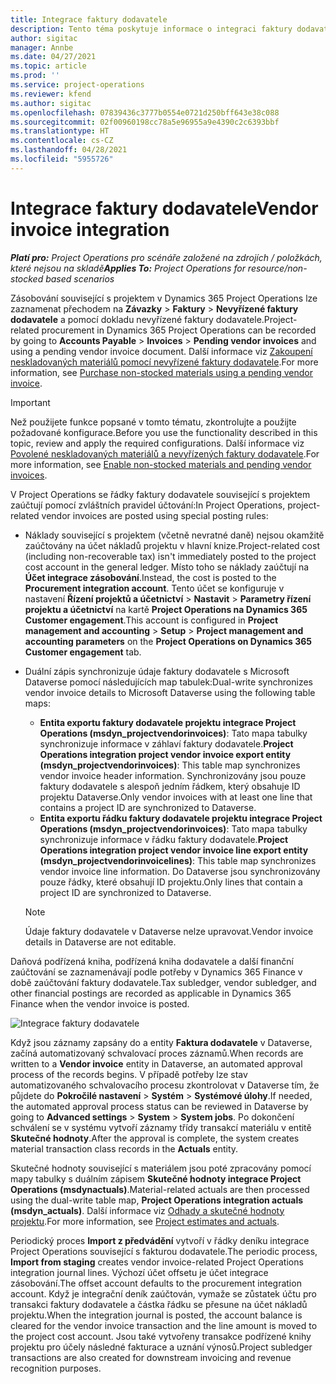 ```yaml
---
title: Integrace faktury dodavatele
description: Tento téma poskytuje informace o integraci faktury dodavatele v Project Operations.
author: sigitac
manager: Annbe
ms.date: 04/27/2021
ms.topic: article
ms.prod: ''
ms.service: project-operations
ms.reviewer: kfend
ms.author: sigitac
ms.openlocfilehash: 07839436c3777b0554e0721d250bff643e38c088
ms.sourcegitcommit: 02f00960198cc78a5e96955a9e4390c2c6393bbf
ms.translationtype: HT
ms.contentlocale: cs-CZ
ms.lasthandoff: 04/28/2021
ms.locfileid: "5955726"
---
```

# <a name="vendor-invoice-integration"></a><span data-ttu-id="2ebd9-103">Integrace faktury dodavatele</span><span class="sxs-lookup"><span data-stu-id="2ebd9-103">Vendor invoice integration</span></span>

<span data-ttu-id="2ebd9-104">_**Platí pro:** Project Operations pro scénáře založené na zdrojích / položkách, které nejsou na skladě_</span><span class="sxs-lookup"><span data-stu-id="2ebd9-104">_**Applies To:** Project Operations for resource/non-stocked based scenarios_</span></span>

<span data-ttu-id="2ebd9-105">Zásobování související s projektem v Dynamics 365 Project Operations lze zaznamenat přechodem na **Závazky** > **Faktury** > **Nevyřízené faktury dodavatele** a pomocí dokladu nevyřízené faktury dodavatele.</span><span class="sxs-lookup"><span data-stu-id="2ebd9-105">Project-related procurement in Dynamics 365 Project Operations can be recorded by going to **Accounts Payable** > **Invoices** > **Pending vendor invoices** and using a pending vendor invoice document.</span></span> <span data-ttu-id="2ebd9-106">Další informace viz [Zakoupení neskladovaných materiálů pomocí nevyřízené faktury dodavatele](../procurement/pending-vendor-invoices.md).</span><span class="sxs-lookup"><span data-stu-id="2ebd9-106">For more information, see [Purchase non-stocked materials using a pending vendor invoice](../procurement/pending-vendor-invoices.md).</span></span>

> [!IMPORTANT]
> <span data-ttu-id="2ebd9-107">Než použijete funkce popsané v tomto tématu, zkontrolujte a použijte požadované konfigurace.</span><span class="sxs-lookup"><span data-stu-id="2ebd9-107">Before you use the functionality described in this topic, review and apply the required configurations.</span></span> <span data-ttu-id="2ebd9-108">Další informace viz [Povolené neskladovaných materiálů a nevyřízených faktury dodavatele](../procurement/configure-materials-nonstocked.md).</span><span class="sxs-lookup"><span data-stu-id="2ebd9-108">For more information, see [Enable non-stocked materials and pending vendor invoices](../procurement/configure-materials-nonstocked.md).</span></span>

<span data-ttu-id="2ebd9-109">V Project Operations se řádky faktury dodavatele související s projektem zaúčtují pomocí zvláštních pravidel účtování:</span><span class="sxs-lookup"><span data-stu-id="2ebd9-109">In Project Operations, project-related vendor invoices are posted using special posting rules:</span></span>

- <span data-ttu-id="2ebd9-110">Náklady související s projektem (včetně nevratné daně) nejsou okamžitě zaúčtovány na účet nákladů projektu v hlavní knize.</span><span class="sxs-lookup"><span data-stu-id="2ebd9-110">Project-related cost (including non-recoverable tax) isn't immediately posted to the project cost account in the general ledger.</span></span> <span data-ttu-id="2ebd9-111">Místo toho se náklady zaúčtují na **Účet integrace zásobování**.</span><span class="sxs-lookup"><span data-stu-id="2ebd9-111">Instead, the cost is posted to the **Procurement integration account**.</span></span> <span data-ttu-id="2ebd9-112">Tento účet se konfiguruje v nastavení **Řízení projektů a účetnictví** > **Nastavit** > **Parametry řízení projektu a účetnictví** na kartě **Project Operations na Dynamics 365 Customer engagement**.</span><span class="sxs-lookup"><span data-stu-id="2ebd9-112">This account is configured in **Project management and accounting** > **Setup** > **Project management and accounting parameters** on the **Project Operations on Dynamics 365 Customer engagement** tab.</span></span>
- <span data-ttu-id="2ebd9-113">Duální zápis synchronizuje údaje faktury dodavatele s Microsoft Dataverse pomocí následujících map tabulek:</span><span class="sxs-lookup"><span data-stu-id="2ebd9-113">Dual-write synchronizes vendor invoice details to Microsoft Dataverse using the following table maps:</span></span>

     - <span data-ttu-id="2ebd9-114">**Entita exportu faktury dodavatele projektu integrace Project Operations (msdyn_projectvendorinvoices)**: Tato mapa tabulky synchronizuje informace v záhlaví faktury dodavatele.</span><span class="sxs-lookup"><span data-stu-id="2ebd9-114">**Project Operations integration project vendor invoice export entity (msdyn_projectvendorinvoices)**: This table map synchronizes vendor invoice header information.</span></span> <span data-ttu-id="2ebd9-115">Synchronizovány jsou pouze faktury dodavatele s alespoň jedním řádkem, který obsahuje ID projektu Dataverse.</span><span class="sxs-lookup"><span data-stu-id="2ebd9-115">Only vendor invoices with at least one line that contains a project ID are synchronized to Dataverse.</span></span>
     - <span data-ttu-id="2ebd9-116">**Entita exportu řádku faktury dodavatele projektu integrace Project Operations (msdyn_projectvendorinvoices)**: Tato mapa tabulky synchronizuje informace v řádku faktury dodavatele.</span><span class="sxs-lookup"><span data-stu-id="2ebd9-116">**Project Operations integration project vendor invoice line export entity (msdyn_projectvendorinvoicelines)**: This table map synchronizes vendor invoice line information.</span></span> <span data-ttu-id="2ebd9-117">Do Dataverse jsou synchronizovány pouze řádky, které obsahují ID projektu.</span><span class="sxs-lookup"><span data-stu-id="2ebd9-117">Only lines that contain a project ID are synchronized to Dataverse.</span></span>

     > [!NOTE]
     > <span data-ttu-id="2ebd9-118">Údaje faktury dodavatele v Dataverse nelze upravovat.</span><span class="sxs-lookup"><span data-stu-id="2ebd9-118">Vendor invoice details in Dataverse are not editable.</span></span>

<span data-ttu-id="2ebd9-119">Daňová podřízená kniha, podřízená kniha dodavatele a další finanční zaúčtování se zaznamenávají podle potřeby v Dynamics 365 Finance v době zaúčtování faktury dodavatele.</span><span class="sxs-lookup"><span data-stu-id="2ebd9-119">Tax subledger, vendor subledger, and other financial postings are recorded as applicable in Dynamics 365 Finance when the vendor invoice is posted.</span></span>

![Integrace faktury dodavatele](media/DW7VendorInvoice.png)

<span data-ttu-id="2ebd9-121">Když jsou záznamy zapsány do a entity **Faktura dodavatele** v Dataverse, začíná automatizovaný schvalovací proces záznamů.</span><span class="sxs-lookup"><span data-stu-id="2ebd9-121">When records are written to a **Vendor invoice** entity in Dataverse, an automated approval process of the records begins.</span></span> <span data-ttu-id="2ebd9-122">V případě potřeby lze stav automatizovaného schvalovacího procesu zkontrolovat v Dataverse tím, že půjdete do **Pokročilé nastavení** > **Systém** > **Systémové úlohy**.</span><span class="sxs-lookup"><span data-stu-id="2ebd9-122">If needed, the automated approval process status can be reviewed in Dataverse by going to **Advanced settings** > **System** > **System jobs**.</span></span> <span data-ttu-id="2ebd9-123">Po dokončení schválení se v systému vytvoří záznamy třídy transakcí materiálu v entitě **Skutečné hodnoty**.</span><span class="sxs-lookup"><span data-stu-id="2ebd9-123">After the approval is complete, the system creates material transaction class records in the **Actuals** entity.</span></span>

<span data-ttu-id="2ebd9-124">Skutečné hodnoty související s materiálem jsou poté zpracovány pomocí mapy tabulky s duálním zápisem **Skutečné hodnoty integrace Project Operations (msdynactuals)**.</span><span class="sxs-lookup"><span data-stu-id="2ebd9-124">Material-related actuals are then processed using the dual-write table map, **Project Operations integration actuals (msdyn_actuals)**.</span></span> <span data-ttu-id="2ebd9-125">Další informace viz [Odhady a skutečné hodnoty projektu](resource-dual-write-estimates-actuals.md).</span><span class="sxs-lookup"><span data-stu-id="2ebd9-125">For more information, see [Project estimates and actuals](resource-dual-write-estimates-actuals.md).</span></span>

<span data-ttu-id="2ebd9-126">Periodický proces **Import z předvádění** vytvoří v řádky deníku integrace Project Operations související s fakturou dodavatele.</span><span class="sxs-lookup"><span data-stu-id="2ebd9-126">The periodic process, **Import from staging** creates vendor invoice-related Project Operations integration journal lines.</span></span> <span data-ttu-id="2ebd9-127">Výchozí účet offsetu je účet integrace zásobování.</span><span class="sxs-lookup"><span data-stu-id="2ebd9-127">The offset account defaults to the procurement integration account.</span></span> <span data-ttu-id="2ebd9-128">Když je integrační deník zaúčtován, vymaže se zůstatek účtu pro transakci faktury dodavatele a částka řádku se přesune na účet nákladů projektu.</span><span class="sxs-lookup"><span data-stu-id="2ebd9-128">When the integration journal is posted, the account balance is cleared for the vendor invoice transaction and the line amount is moved to the project cost account.</span></span> <span data-ttu-id="2ebd9-129">Jsou také vytvořeny transakce podřízené knihy projektu pro účely následné fakturace a uznání výnosů.</span><span class="sxs-lookup"><span data-stu-id="2ebd9-129">Project subledger transactions are also created for downstream invoicing and revenue recognition purposes.</span></span>
